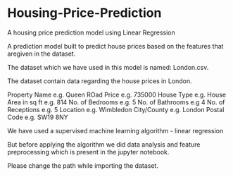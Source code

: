 # Housing-Price-Prediction
A housing price prediction model using Linear Regression

A prediction model built to predict house prices based on the features that aregiven in the dataset.

The dataset which we have used in this model is named: London.csv. 

The dataset contain data regarding the house prices in London.

Property Name e.g. Queen ROad
Price e.g. 735000
House Type e.g. House
Area in sq ft e.g. 814
No. of Bedrooms e.g. 5
No. of Bathrooms e.g 4
No. of Receptions e.g. 5
Location e.g. Wimbledon
City/County e.g. London
Postal Code e.g. SW19 8NY

We have used a supervised machine learning algorithm - linear regression

But before applying the algorithm we did data analysis and feature preprocessing which is present in the jupyter notebook.

Please change the path while importing the dataset.

